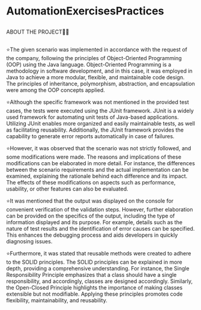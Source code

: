 # AutomationExercisesPractices



##
ABOUT THE PROJECT👨‍💻
##


⭐The given scenario was implemented in accordance with the request of the company, following the principles of Object-Oriented Programming (OOP) using the Java language. Object-Oriented Programming is a methodology in software development, and in this case, it was employed in Java to achieve a more modular, flexible, and maintainable code design. The principles of inheritance, polymorphism, abstraction, and encapsulation were among the OOP concepts applied.

⭐Although the specific framework was not mentioned in the provided test cases, the tests were executed using the JUnit framework. JUnit is a widely used framework for automating unit tests of Java-based applications. Utilizing JUnit enables more organized and easily maintainable tests, as well as facilitating reusability. Additionally, the JUnit framework provides the capability to generate error reports automatically in case of failures.

⭐However, it was observed that the scenario was not strictly followed, and some modifications were made. The reasons and implications of these modifications can be elaborated in more detail. For instance, the differences between the scenario requirements and the actual implementation can be examined, explaining the rationale behind each difference and its impact. The effects of these modifications on aspects such as performance, usability, or other features can also be evaluated.

⭐It was mentioned that the output was displayed on the console for convenient verification of the validation steps. However, further elaboration can be provided on the specifics of the output, including the type of information displayed and its purpose. For example, details such as the nature of test results and the identification of error causes can be specified. This enhances the debugging process and aids developers in quickly diagnosing issues.

⭐Furthermore, it was stated that reusable methods were created to adhere to the SOLID principles. The SOLID principles can be explained in more depth, providing a comprehensive understanding. For instance, the Single Responsibility Principle emphasizes that a class should have a single responsibility, and accordingly, classes are designed accordingly. Similarly, the Open-Closed Principle highlights the importance of making classes extensible but not modifiable. Applying these principles promotes code flexibility, maintainability, and reusability.
